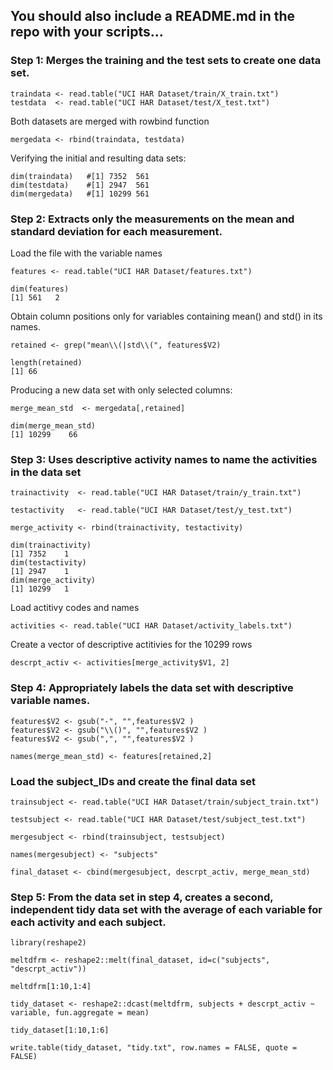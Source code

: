 ## You should also include a README.md in the repo with your scripts...



### Step 1: Merges the training and the test sets to create one data set.

    traindata <- read.table("UCI HAR Dataset/train/X_train.txt")
    testdata  <- read.table("UCI HAR Dataset/test/X_test.txt")

Both datasets are merged with rowbind function

    mergedata <- rbind(traindata, testdata)

Verifying the initial and resulting data sets:

    dim(traindata)   #[1] 7352  561
    dim(testdata)    #[1] 2947  561
    dim(mergedata)   #[1] 10299 561
  
 
  
### Step 2: Extracts only the measurements on the mean and standard deviation for each measurement. 
Load the file with the variable names 

    features <- read.table("UCI HAR Dataset/features.txt")
  
    dim(features)
    [1] 561   2
  
Obtain column positions only for variables containing mean() and std() in its names.

    retained <- grep("mean\\(|std\\(", features$V2)
  
    length(retained)
    [1] 66
  
Producing a new data set with only selected columns:

    merge_mean_std  <- mergedata[,retained]
  
    dim(merge_mean_std)
    [1] 10299    66

### Step 3: Uses descriptive activity names to name the activities in the data set
  
    trainactivity  <- read.table("UCI HAR Dataset/train/y_train.txt")
    
    testactivity   <- read.table("UCI HAR Dataset/test/y_test.txt")
    
    merge_activity <- rbind(trainactivity, testactivity)
  
    dim(trainactivity)
    [1] 7352    1
    dim(testactivity)
    [1] 2947    1
    dim(merge_activity)
    [1] 10299   1
  
  
Load actitivy codes and names

    activities <- read.table("UCI HAR Dataset/activity_labels.txt")
Create a vector of descriptive actitivies for the 10299 rows

    descrpt_activ <- activities[merge_activity$V1, 2]

### Step 4: Appropriately labels the data set with descriptive variable names. 
  
    features$V2 <- gsub("-", "",features$V2 )
    features$V2 <- gsub("\\()", "",features$V2 )
    features$V2 <- gsub(",", "",features$V2 )
  
    names(merge_mean_std) <- features[retained,2]
  
  
### Load the subject_IDs and create the final data set

    trainsubject <- read.table("UCI HAR Dataset/train/subject_train.txt")
    
    testsubject <- read.table("UCI HAR Dataset/test/subject_test.txt")
    
    mergesubject <- rbind(trainsubject, testsubject)
  
    names(mergesubject) <- "subjects"
  
    final_dataset <- cbind(mergesubject, descrpt_activ, merge_mean_std)
  

### Step 5: From the data set in step 4, creates a second, independent tidy data set with the average of each variable for each activity and each subject.
  
    library(reshape2)
  
    meltdfrm <- reshape2::melt(final_dataset, id=c("subjects", "descrpt_activ"))
  
    meltdfrm[1:10,1:4]
  
    tidy_dataset <- reshape2::dcast(meltdfrm, subjects + descrpt_activ ~ variable, fun.aggregate = mean)
  
    tidy_dataset[1:10,1:6]
  
    write.table(tidy_dataset, "tidy.txt", row.names = FALSE, quote = FALSE)
  



